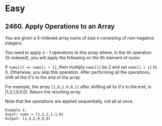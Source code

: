 # Easy
## 2460. Apply Operations to an Array
You are given a 0-indexed array nums of size n consisting of non-negative integers.

You need to apply n - 1 operations to this array where, in the ith operation (0-indexed), you will apply the following on the ith element of nums:

If `nums[i] == nums[i + 1]`, then multiply `nums[i]` by 2 and set `nums[i + 1]` to 0. Otherwise, you skip this operation.
After performing all the operations, shift all the 0's to the end of the array.

For example, the array `[1,0,2,0,0,1]` after shifting all its 0's to the end, is [1,2,1,0,0,0].
Return the resulting array.

Note that the operations are applied sequentially, not all at once.
```
Example 1:
Input: nums = [1,2,2,1,1,0]
Output: [1,4,2,0,0,0]
```